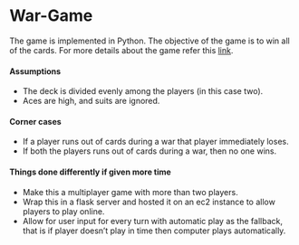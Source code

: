 # War-Game

The game is implemented in Python. The objective of the game is to win all of the cards. For more details about the game refer this [link](https://en.wikipedia.org/wiki/War_(card_game)).

#### Assumptions

- The deck is divided evenly among the players (in this case two).
- Aces are high, and suits are ignored.


#### Corner cases

- If a player runs out of cards during a war that player immediately loses.
- If both the players runs out of cards during a war, then no one wins.


#### Things done differently if given more time

- Make this a multiplayer game with more than two players.
- Wrap this in a flask server and hosted it on an ec2 instance to allow players to play online.
- Allow for user input for every turn with automatic play as the fallback, that is if player doesn’t play in time then computer plays automatically.
 


